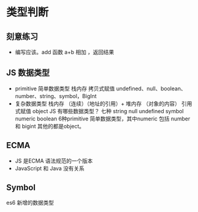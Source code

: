 # 类型判断
## 刻意练习
- 编写应该。add 函数 a+b 相加 ，返回结果 

## JS 数据类型
- primitive 简单数据类型  栈内存
   拷贝式赋值
undefined、null、boolean、number、string、symbol，BigInt
- 复杂数据类型  栈内存 （连续）（地址的引用）+ 堆内存 （对象的内容）
   引用式赋值
object
JS 有哪些数据类型？
七种
string null undefined symbol numeric boolean 6种primitive 简单数据类型，其中numeric 包括 number 和 bigint
其他的都是object。



## ECMA
- JS 是ECMA 语法规范的一个版本
- JavaScript 和 Java 没有关系


## Symbol
es6 新增的数据类型
